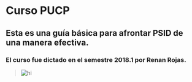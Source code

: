 ﻿# Curso PUCP

## Esta es una guía básica para afrontar PSID de una manera efectiva.

### El curso fue dictado en el semestre 2018.1 por Renan Rojas.

> <img src="https://i1.rgstatic.net/ii/profile.image/458130220949505-1486238164896_Q128/Renan_Rojas2.jpg" alt="hi" class="inline"/>